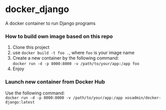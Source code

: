 # docker_django
A docker container to run Django programs
  
### How to build own image based on this repo
1. Clone this project
2. use ``docker build -t foo .``, where ``foo`` is your image name
3. Create a new container by the following command:  
   ``docker run -d -p 8000:8000 -v /path/to/your/app:/app foo``
4. Enjoy
  
### Launch new container from Docker Hub  

Use the following command:  
``docker run -d -p 8000:8000 -v /path/to/your/app:/app xosadmin/docker-django:latest``  
